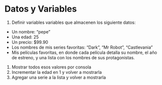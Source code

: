 # Datos y Variables

1. Definir variables variables que almacenen los siguiente datos:

-   Un nombre: “pepe”
-   Una edad: 25
-   Un precio: $99.90
-   Los nombres de mis series favoritas: “Dark”, “Mr Robot”, “Castlevania”
-   Mis películas favoritas, en donde cada película detalla su nombre,
    el año de estreno, y una lista con los nombres de sus protagonistas.

1. Mostrar todos esos valores por consola
2. Incrementar la edad en 1 y volver a mostrarla
3. Agregar una serie a la lista y volver a mostrarla
